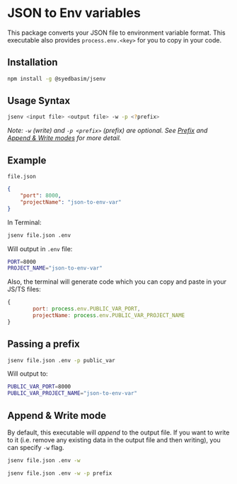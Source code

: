 # JSON to Env variables

This package converts your JSON file to environment variable format. This executable also provides `process.env.<key>` for you to copy in your code.

## Installation

```bash
npm install -g @syedbasim/jsenv
```

## Usage Syntax

```bash
jsenv <input file> <output file> -w -p <?prefix>
```

_Note: `-w` (write) and `-p <prefix>` (prefix) are optional. See [Prefix](#passing-a-prefix) and [Append & Write modes](#append--write-mode) for more detail._

## Example

`file.json`

```json
{
	"port": 8000,
	"projectName": "json-to-env-var"
}
```

In Terminal:

```bash
jsenv file.json .env
```

Will output in `.env` file:

```bash
PORT=8000
PROJECT_NAME="json-to-env-var"
```

Also, the terminal will generate code which you can copy and paste in your JS/TS files:

```javascript
{
        port: process.env.PUBLIC_VAR_PORT,
        projectName: process.env.PUBLIC_VAR_PROJECT_NAME
}
```

## Passing a prefix

```bash
jsenv file.json .env -p public_var
```

Will output to:

```bash
PUBLIC_VAR_PORT=8000
PUBLIC_VAR_PROJECT_NAME="json-to-env-var"
```

## Append & Write mode

By default, this executable will _append_ to the output file. If you want to write to it (i.e. remove any existing data in the output file and then writing), you can specify `-w` flag.

```bash
jsenv file.json .env -w
```

```bash
jsenv file.json .env -w -p prefix
```
